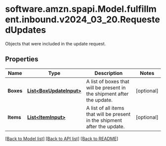 # software.amzn.spapi.Model.fulfillment.inbound.v2024_03_20.RequestedUpdates
Objects that were included in the update request.

## Properties

Name | Type | Description | Notes
------------ | ------------- | ------------- | -------------
**Boxes** | [**List&lt;BoxUpdateInput&gt;**](BoxUpdateInput.md) | A list of boxes that will be present in the shipment after the update. | [optional] 
**Items** | [**List&lt;ItemInput&gt;**](ItemInput.md) | A list of all items that will be present in the shipment after the update. | [optional] 

[[Back to Model list]](../README.md#documentation-for-models) [[Back to API list]](../README.md#documentation-for-api-endpoints) [[Back to README]](../README.md)

